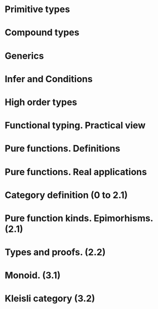 # Primitive types

# Compound types

# Generics

# Infer and Conditions

# High order types

# Functional typing. Practical view

# Pure functions. Definitions

# Pure functions. Real applications

# Category definition (0 to 2.1)

# Pure function kinds. Epimorhisms. (2.1)

# Types and proofs. (2.2)

# Monoid. (3.1)

# Kleisli category (3.2)

